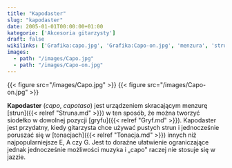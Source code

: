 ```yaml
---
title: "Kapodaster"
slug: "kapodaster"
date: 2005-01-01T00:00:00+01:00
kategorie: ['Akcesoria gitarzysty']
draft: false
wikilinks: ['Grafika:capo.jpg', 'Grafika:Capo-on.jpg', 'menzura', 'struny', 'siode%C5%82ko', 'gryf', 'tonacja']
images:
  - path: "/images/Capo.jpg"
  - path: "/images/Capo-on.jpg"
---
```

{{< figure src="/images/Capo.jpg" >}}
{{< figure src="/images/Capo-on.jpg" >}}

**Kapodaster** (*capo*, *capotaso*) jest urządzeniem skracającym
menzurę<!-- link nie odnosił się do niczego: 'Kapodaster' ('content/książka/Kapodaster.md') links to 'menzura' ('content/książka/menzura.md') and that does not exist --> [strun]({{< relref "Struna.md" >}}) w ten sposób,
że można tworzyć siodełko<!-- link nie odnosił się do niczego: 'Kapodaster' ('content/książka/Kapodaster.md') links to 'siodełko' ('content/książka/siodełko.md') and that does not exist --> w dowolnej pozycji
[gryfu]({{< relref "Gryf.md" >}}). Kapodaster jest przydatny, kiedy gitarzysta
chce używać pustych strun i jednocześnie poruszać się w
[tonacjach]({{< relref "Tonacja.md" >}}) innych niż najpopularniejsze E, A czy G.
Jest to doraźne ułatwienie ograniczające jednak jednocześnie możliwości
muzyka i „capo" raczej nie stosuje się w jazzie.

